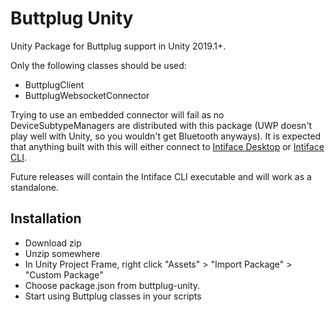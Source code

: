 # Buttplug Unity

Unity Package for Buttplug support in Unity 2019.1+.

Only the following classes should be used:

- ButtplugClient
- ButtplugWebsocketConnector

Trying to use an embedded connector will fail as no
DeviceSubtypeManagers are distributed with this package (UWP doesn't
play well with Unity, so you wouldn't get Bluetooth anyways). It is
expected that anything built with this will either connect to
[Intiface Desktop](https://github.com/intiface/intiface-desktop) or
[Intiface CLI](https://github.com/intiface/intiface-cli-csharp).

Future releases will contain the Intiface CLI executable and will work
as a standalone.

## Installation

- Download zip
- Unzip somewhere
- In Unity Project Frame, right click "Assets" > "Import Package" > "Custom Package"
- Choose package.json from buttplug-unity.
- Start using Buttplug classes in your scripts

